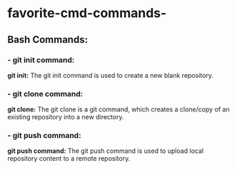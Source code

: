 # favorite-cmd-commands-

## Bash Commands:

### - git init command:

**git init:** The git init command is used to create a new blank repository.

### - git clone command:

**git clone:** The git clone is a git command, which creates a clone/copy of an existing repository into a new directory.

### - git push command:

**git push command:** The git push command is used to upload local repository content to a remote repository.
